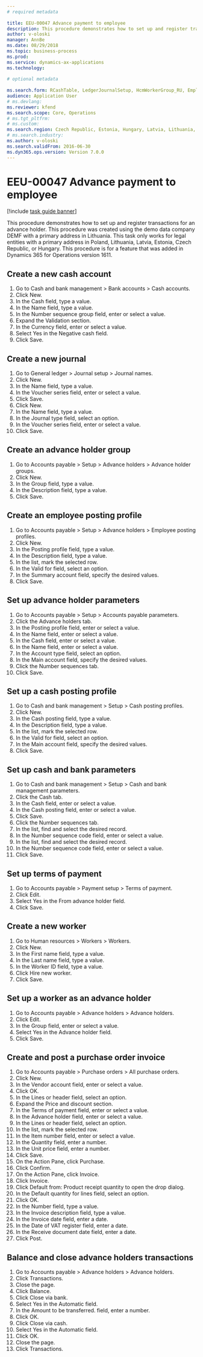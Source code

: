 ```yaml
--- 
# required metadata 
 
title: EEU-00047 Advance payment to employee
description: This procedure demonstrates how to set up and register transactions for an advance holder. 
author: v-oloski
manager: AnnBe 
ms.date: 08/29/2018
ms.topic: business-process 
ms.prod:  
ms.service: dynamics-ax-applications 
ms.technology:  
 
# optional metadata 
 
ms.search.form: RCashTable, LedgerJournalSetup, HcmWorkerGroup_RU, EmplPosting_RU, VendParameters, RCashPosting, BankParameters, PaymTerm, HcmWorker, HcmWorkerNewWorker, HcmWorkerAdvHolderTableListPage_RU, HcmWorkerAdvHolderTable_RU, PurchTable, PurchCreateOrder, HcmAdvHolderLookup_RU, InventItemIdLookupPurchase, VendEditInvoice, VendEditInvoiceDefaultQuantityForLinesDropDialog, EmplTrans_RU, EmplBalance_RU   
audience: Application User 
# ms.devlang:  
ms.reviewer: kfend
ms.search.scope: Core, Operations 
# ms.tgt_pltfrm:  
# ms.custom:  
ms.search.region: Czech Republic, Estonia, Hungary, Latvia, Lithuania, Poland, Russia
# ms.search.industry: 
ms.author: v-oloski
ms.search.validFrom: 2016-06-30 
ms.dyn365.ops.version: Version 7.0.0 
---
```

# EEU-00047 Advance payment to employee

[!include [task guide banner](../../includes/task-guide-banner.md)]

This procedure demonstrates how to set up and register transactions for an advance holder. This procedure was created using the demo data company DEMF with a primary address in Lithuania. This task only works for legal entities with a primary address in Poland, Lithuania, Latvia, Estonia, Czech Republic, or Hungary. This procedure is for a feature that was added in Dynamics 365 for Operations version 1611.


## Create a new cash account
1. Go to Cash and bank management > Bank accounts > Cash accounts.
2. Click New.
3. In the Cash field, type a value.
4. In the Name field, type a value.
5. In the Number sequence group field, enter or select a value.
6. Expand the Validation section.
7. In the Currency field, enter or select a value.
8. Select Yes in the Negative cash field.
9. Click Save.

## Create a new journal
1. Go to General ledger > Journal setup > Journal names.
2. Click New.
3. In the Name field, type a value.
4. In the Voucher series field, enter or select a value.
5. Click Save.
6. Click New.
7. In the Name field, type a value.
8. In the Journal type field, select an option.
9. In the Voucher series field, enter or select a value.
10. Click Save.

## Create an advance holder group
1. Go to Accounts payable > Setup > Advance holders > Advance holder groups.
2. Click New.
3. In the Group field, type a value.
4. In the Description field, type a value.
5. Click Save.

## Create an employee posting profile
1. Go to Accounts payable > Setup > Advance holders > Employee posting profiles.
2. Click New.
3. In the Posting profile field, type a value.
4. In the Description field, type a value.
5. In the list, mark the selected row.
6. In the Valid for field, select an option.
7. In the Summary account field, specify the desired values.
8. Click Save.

## Set up advance holder parameters
1. Go to Accounts payable > Setup > Accounts payable parameters.
2. Click the Advance holders tab.
3. In the Posting profile field, enter or select a value.
4. In the Name field, enter or select a value.
5. In the Cash field, enter or select a value.
6. In the Name field, enter or select a value.
7. In the Account type field, select an option.
8. In the Main account field, specify the desired values.
9. Click the Number sequences tab.
10. Click Save.

## Set up a cash posting profile
1. Go to Cash and bank management > Setup > Cash posting profiles.
2. Click New.
3. In the Cash posting field, type a value.
4. In the Description field, type a value.
5. In the list, mark the selected row.
6. In the Valid for field, select an option.
7. In the Main account field, specify the desired values.
8. Click Save.

## Set up cash and bank parameters
1. Go to Cash and bank management > Setup > Cash and bank management parameters.
2. Click the Cash tab.
3. In the Cash field, enter or select a value.
4. In the Cash posting field, enter or select a value.
5. Click Save.
6. Click the Number sequences tab.
7. In the list, find and select the desired record.
8. In the Number sequence code field, enter or select a value.
9. In the list, find and select the desired record.
10. In the Number sequence code field, enter or select a value.
11. Click Save.

## Set up terms of payment
1. Go to Accounts payable > Payment setup > Terms of payment.
2. Click Edit.
3. Select Yes in the From advance holder field.
4. Click Save.

## Create a new worker
1. Go to Human resources > Workers > Workers.
2. Click New.
3. In the First name field, type a value.
4. In the Last name field, type a value.
5. In the Worker ID field, type a value.
6. Click Hire new worker.
7. Click Save.

## Set up a worker as an advance holder
1. Go to Accounts payable > Advance holders > Advance holders.
2. Click Edit.
3. In the Group field, enter or select a value.
4. Select Yes in the Advance holder field.
5. Click Save.

## Create and post a purchase order invoice
1. Go to Accounts payable > Purchase orders > All purchase orders.
2. Click New.
3. In the Vendor account field, enter or select a value.
4. Click OK.
5. In the Lines or header field, select an option.
6. Expand the Price and discount section.
7. In the Terms of payment field, enter or select a value.
8. In the Advance holder field, enter or select a value.
9. In the Lines or header field, select an option.
10. In the list, mark the selected row.
11. In the Item number field, enter or select a value.
12. In the Quantity field, enter a number.
13. In the Unit price field, enter a number.
14. Click Save.
15. On the Action Pane, click Purchase.
16. Click Confirm.
17. On the Action Pane, click Invoice.
18. Click Invoice.
19. Click Default from: Product receipt quantity to open the drop dialog.
20. In the Default quantity for lines field, select an option.
21. Click OK.
22. In the Number field, type a value.
23. In the Invoice description field, type a value.
24. In the Invoice date field, enter a date.
25. In the Date of VAT register field, enter a date.
26. In the Receive document date field, enter a date.
27. Click Post.

## Balance and close advance holders transactions
1. Go to Accounts payable > Advance holders > Advance holders.
2. Click Transactions.
3. Close the page.
4. Click Balance.
5. Click Close via bank.
6. Select Yes in the Automatic field.
7. In the Amount to be transferred. field, enter a number.
8. Click OK.
9. Click Close via cash.
10. Select Yes in the Automatic field.
11. Click OK.
12. Close the page.
13. Click Transactions.

